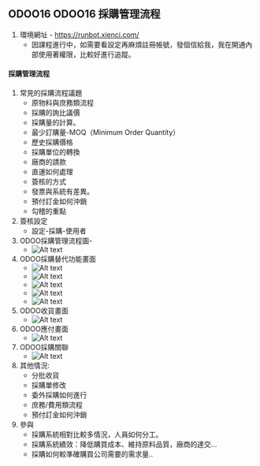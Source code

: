 ## ODOO16 ODOO16 採購管理流程
1. 環境網址 - https://runbot.xienci.com/
   + 因課程進行中，如需要看設定再麻煩註冊帳號，發個信給我，我在開通內部使用著權限，比較好進行追蹤。
#### 採購管理流程
1. 常見的採購流程議題
   + 原物料與庶務類流程
   + 採購的詢比議價
   + 採購量的計算。
   + 最少訂購量-MOQ（Minimum Order Quantity）
   + 歷史採購價格
   + 採購單位的轉換
   + 廠商的請款
   + 直運如何處理
   + 簽核的方式
   + 發票與系統有差異。
   + 預付訂金如何沖銷
   + 勾稽的重點
2. 簽核設定
   + 設定-採購-使用者
3. ODOO採購管理流程圖-
   + ![Alt text](https://github.com/ksharry/odoo-repository/blob/main/pic/A3111.png?raw=true)
4. ODOO採購替代功能畫面
   + ![Alt text](https://github.com/ksharry/odoo-repository/blob/main/pic/A3112.png?raw=true)
   + ![Alt text](https://github.com/ksharry/odoo-repository/blob/main/pic/3113.png?raw=true)
   + ![Alt text](https://github.com/ksharry/odoo-repository/blob/main/pic/A3114.png?raw=true)
   + ![Alt text](https://github.com/ksharry/odoo-repository/blob/main/pic/A3115.png?raw=true)
   + ![Alt text](https://github.com/ksharry/odoo-repository/blob/main/pic/A3116.png?raw=true)
4. ODOO收貨畫面
   + ![Alt text](https://github.com/ksharry/odoo-repository/blob/main/pic/A3117.png?raw=true)
5. ODOO應付畫面
   + ![Alt text](https://github.com/ksharry/odoo-repository/blob/main/pic/A3118.png?raw=true)
6. ODOO採購關聯
   + ![Alt text](https://github.com/ksharry/odoo-repository/blob/main/pic/A3119.png?raw=true)
6. 其他情況:
   + 分批收貨
   + 採購單修改
   + 委外採購如何進行
   + 庶務/費用類流程
   + 預付訂金如何沖銷
7. 參與
   + 採購系統相對比較多情況，人員如何分工。
   + 採購系統績效：降低購買成本、維持原料品質，廠商的達交...
   + 採購如何較準確購買公司需要的需求量..
